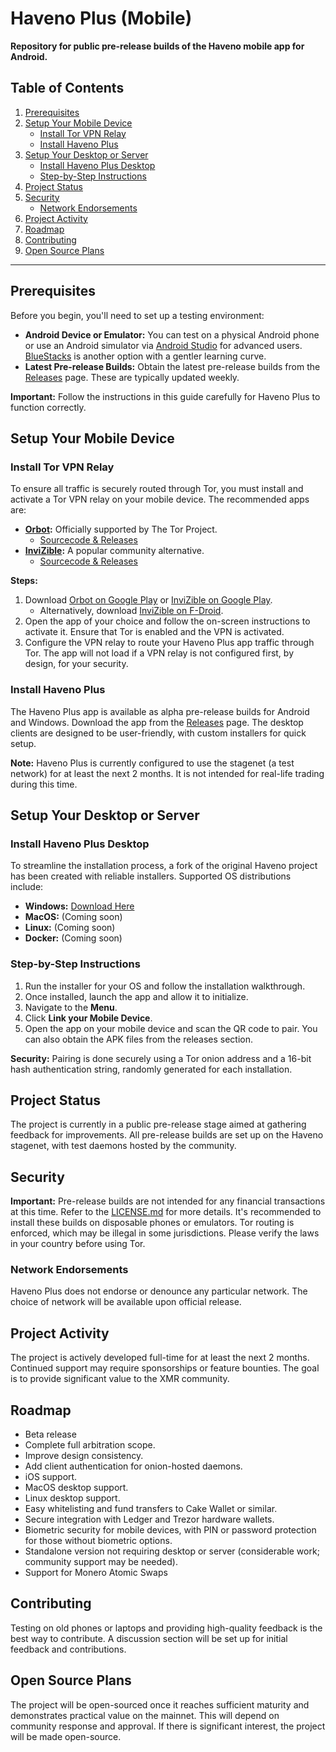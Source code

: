 # Haveno Plus (Mobile)

**Repository for public pre-release builds of the Haveno mobile app for Android.**

## Table of Contents
1. [Prerequisites](#prerequisites)
2. [Setup Your Mobile Device](#setup-your-mobile-device)
   - [Install Tor VPN Relay](#install-tor-vpn-relay)
   - [Install Haveno Plus](#install-haveno-plus)
3. [Setup Your Desktop or Server](#setup-your-desktop-or-server)
   - [Install Haveno Plus Desktop](#install-haveno-plus-desktop)
   - [Step-by-Step Instructions](#step-by-step-instructions)
4. [Project Status](#project-status)
5. [Security](#security)
   - [Network Endorsements](#network-endorsements)
6. [Project Activity](#project-activity)
7. [Roadmap](#roadmap)
8. [Contributing](#contributing)
9. [Open Source Plans](#open-source-plans)

---

## Prerequisites

Before you begin, you'll need to set up a testing environment:

- **Android Device or Emulator:** You can test on a physical Android phone or use an Android simulator via [Android Studio](https://studio.android.com) for advanced users. [BlueStacks](https://www.bluestacks.com/download.html) is another option with a gentler learning curve.
- **Latest Pre-release Builds:** Obtain the latest pre-release builds from the [Releases](https://github.com/KewbitXMR/haveno-plus/releases) page. These are typically updated weekly.

**Important:** Follow the instructions in this guide carefully for Haveno Plus to function correctly.

## Setup Your Mobile Device

### Install Tor VPN Relay

To ensure all traffic is securely routed through Tor, you must install and activate a Tor VPN relay on your mobile device. The recommended apps are:

- **[Orbot](https://play.google.com/store/apps/details?id=org.torproject.android):** Officially supported by The Tor Project.
  - [Sourcecode & Releases](https://github.com/guardianproject/orbot/releases/tag/17.3.2-RC-1-tor-0.4.8.12)
- **[InviZible](https://play.google.com/store/apps/details?id=pan.alexander.tordnscrypt.gp):** A popular community alternative.
  - [Sourcecode & Releases](https://github.com/Gedsh/InviZible/releases/tag/v2.3.0-beta)

**Steps:**
1. Download [Orbot on Google Play](https://play.google.com/store/apps/details?id=org.torproject.android) or [InviZible on Google Play](https://play.google.com/store/apps/details?id=pan.alexander.tordnscrypt.gp).
   - Alternatively, download [InviZible on F-Droid](https://f-droid.org/packages/pan.alexander.tordnscrypt.stable/).
2. Open the app of your choice and follow the on-screen instructions to activate it. Ensure that Tor is enabled and the VPN is activated.
3. Configure the VPN relay to route your Haveno Plus app traffic through Tor. The app will not load if a VPN relay is not configured first, by design, for your security.

### Install Haveno Plus

The Haveno Plus app is available as alpha pre-release builds for Android and Windows. Download the app from the [Releases](https://github.com/KewbitXMR/haveno-plus/releases) page. The desktop clients are designed to be user-friendly, with custom installers for quick setup.

**Note:** Haveno Plus is currently configured to use the stagenet (a test network) for at least the next 2 months. It is not intended for real-life trading during this time.

## Setup Your Desktop or Server

### Install Haveno Plus Desktop

To streamline the installation process, a fork of the original Haveno project has been created with reliable installers. Supported OS distributions include:

- **Windows:** [Download Here](https://github.com/KewbitXMR/haveno-plus/releases)
- **MacOS:** (Coming soon)
- **Linux:** (Coming soon)
- **Docker:** (Coming soon)


### Step-by-Step Instructions
1. Run the installer for your OS and follow the installation walkthrough.
2. Once installed, launch the app and allow it to initialize.
3. Navigate to the **Menu**.
4. Click **Link your Mobile Device**.
5. Open the app on your mobile device and scan the QR code to pair. You can also obtain the APK files from the releases section.

**Security:** Pairing is done securely using a Tor onion address and a 16-bit hash authentication string, randomly generated for each installation.

## Project Status

The project is currently in a public pre-release stage aimed at gathering feedback for improvements. All pre-release builds are set up on the Haveno stagenet, with test daemons hosted by the community.

## Security

**Important:** Pre-release builds are not intended for any financial transactions at this time. Refer to the [LICENSE.md](./LICENSE.md) for more details. It's recommended to install these builds on disposable phones or emulators. Tor routing is enforced, which may be illegal in some jurisdictions. Please verify the laws in your country before using Tor.

### Network Endorsements

Haveno Plus does not endorse or denounce any particular network. The choice of network will be available upon official release.

## Project Activity

The project is actively developed full-time for at least the next 2 months. Continued support may require sponsorships or feature bounties. The goal is to provide significant value to the XMR community.

## Roadmap

- Beta release
- Complete full arbitration scope.
- Improve design consistency.
- Add client authentication for onion-hosted daemons.
- iOS support.
- MacOS desktop support.
- Linux desktop support.
- Easy whitelisting and fund transfers to Cake Wallet or similar.
- Secure integration with Ledger and Trezor hardware wallets.
- Biometric security for mobile devices, with PIN or password protection for those without biometric options.
- Standalone version not requiring desktop or server (considerable work; community support may be needed).
- Support for Monero Atomic Swaps

## Contributing

Testing on old phones or laptops and providing high-quality feedback is the best way to contribute. A discussion section will be set up for initial feedback and contributions.

## Open Source Plans

The project will be open-sourced once it reaches sufficient maturity and demonstrates practical value on the mainnet. This will depend on community response and approval. If there is significant interest, the project will be made open-source.

